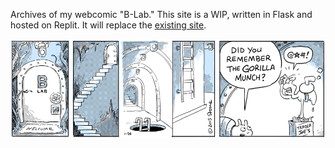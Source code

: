 Archives of my webcomic "B-Lab." This site is a WIP, written in Flask and hosted on Replit. It will replace the [existing site](http://blabcomic.com).

![U-Gene forgets the Gorilla Munch](/static/full2x/gorilla-munch.png)